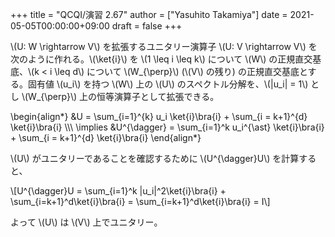 +++
title = "QCQI/演習 2.67"
author = ["Yasuhito Takamiya"]
date = 2021-05-05T00:00:00+09:00
draft = false
+++

\\(U: W \rightarrow V\\) を拡張するユニタリー演算子 \\(U: V \rightarrow V\\) を次のように作れる。\\(\ket{i}\\) を \\(1 \leq i \leq k\\) について \\(W\\) の正規直交基底、\\(k < i \leq d\\) について \\(W\_{\perp}\\) (\\(V\\) の残り) の正規直交基底とする。固有値 \\(u\_i\\) を持つ \\(W\\) 上の \\(U\\) のスペクトル分解を、\\(|u\_i| = 1\\) とし \\(W\_{\perp}\\) 上の恒等演算子として拡張できる。

\begin{align\*}
  &U = \sum\_{i=1}^{k} u\_i \ket{i}\bra{i} + \sum\_{i = k+1}^{d} \ket{i}\bra{i} \\\\\\
  \implies &U^{\dagger} = \sum\_{i=1}^k u\_i^{\ast} \ket{i}\bra{i} + \sum\_{i = k+1}^{d} \ket{i}\bra{i}
\end{align\*}

\\(U\\) がユニタリーであることを確認するために \\(U^{\dagger}U\\) を計算すると、

\\[U^{\dagger}U = \sum\_{i=1}^k |u\_i|^2\ket{i}\bra{i} + \sum\_{i=k+1}^d\ket{i}\bra{i} = \sum\_{i=k+1}^d\ket{i}\bra{i} = I\\]

よって \\(U\\) は \\(V\\) 上でユニタリー。
